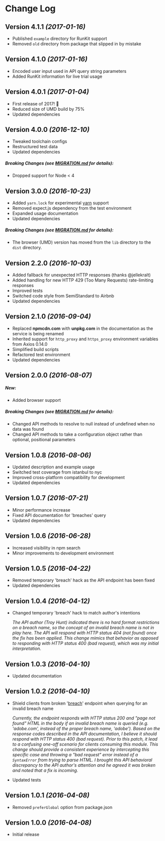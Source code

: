 # Change Log

## Version 4.1.1 *(2017-01-16)*

* Published `example` directory for RunKit support
* Removed `old` directory from package that slipped in by mistake

## Version 4.1.0 *(2017-01-16)*

* Encoded user input used in API query string parameters
* Added RunKit information for live trial usage

## Version 4.0.1 *(2017-01-04)*

* First release of 2017! :tada:
* Reduced size of UMD build by 75%
* Updated dependencies

## Version 4.0.0 *(2016-12-10)*

* Tweaked toolchain configs
* Restructured test data
* Updated dependencies

##### Breaking Changes (see [MIGRATION.md](MIGRATION.md) for details):

* Dropped support for Node < 4

## Version 3.0.0 *(2016-10-23)*

* Added `yarn.lock` for experimental [yarn](https://yarnpkg.com) support
* Removed expect.js dependency from the test environment
* Expanded usage documentation
* Updated dependencies

##### Breaking Changes (see [MIGRATION.md](MIGRATION.md) for details):

* The browser (UMD) version has moved from the `lib` directory to the `dist`
  directory.

## Version 2.2.0 *(2016-10-03)*

* Added fallback for unexpected HTTP responses (thanks @jellekralt)
* Added handling for new HTTP 429 (Too Many Requests) rate-limiting responses
* Improved tests
* Switched code style from SemiStandard to Airbnb
* Updated dependencies

## Version 2.1.0 *(2016-09-04)*

* Replaced **npmcdn.com** with **unpkg.com** in the documentation as the service
  is being renamed
* Inherited support for `http_proxy` and `https_proxy` environment variables
  from Axios 0.14.0
* Simplified build scripts
* Refactored test environment
* Updated dependencies

## Version 2.0.0 *(2016-08-07)*

##### New:

* Added browser support

##### Breaking Changes (see [MIGRATION.md](MIGRATION.md) for details):

* Changed API methods to resolve to null instead of undefined when no data was
  found
* Changed API methods to take a configuration object rather than optional,
  positional parameters

## Version 1.0.8 *(2016-08-06)*

* Updated description and example usage
* Switched test coverage from istanbul to nyc
* Improved cross-platform compatibility for development
* Updated dependencies

## Version 1.0.7 *(2016-07-21)*

* Minor performance increase
* Fixed API documentation for 'breaches' query
* Updated dependencies

## Version 1.0.6 *(2016-06-28)*

* Increased visibility in npm search
* Minor improvements to development environment

## Version 1.0.5 *(2016-04-22)*

* Removed temporary 'breach' hack as the API endpoint has been fixed
* Updated dependencies

## Version 1.0.4 *(2016-04-12)*

* Changed temporary 'breach' hack to match author's intentions

  *The API author (Troy Hunt) indicated there is no hard format restrictions on
  a breach name, so the concept of an invalid breach name is not in play here.
  The API will respond with HTTP status 404 (not found) once the fix has been
  applied. This change mimics that behavior as opposed to responding with HTTP
  status 400 (bad request), which was my initial interpretation.*

## Version 1.0.3 *(2016-04-10)*

* Updated documentation

## Version 1.0.2 *(2016-04-10)*

* Shield clients from broken
  '[breach](https://haveibeenpwned.com/API/v2#SingleBreach)' endpoint when
  querying for an invalid breach name

  *Currently, the endpoint responds with HTTP status 200 and "page not found"
  HTML in the body if an invalid breach name is queried (e.g. 'adobe.com',
  instead of the proper breach name, 'adobe'). Based on the response codes
  described in the API documentation, I believe it should respond with HTTP
  status 400 (bad request). Prior to this patch, it lead to a confusing one-off
  scenario for clients consuming this module. This change should provide a
  consistent experience by intercepting this specific case and throwing a "bad
  request" error instead of a `SyntaxError` from trying to parse HTML. I
  brought this API behavioral discrepancy to the API author's attention and he
  agreed it was broken and noted that a fix is incoming.*

* Updated tests

## Version 1.0.1 *(2016-04-08)*

* Removed `preferGlobal` option from package.json

## Version 1.0.0 *(2016-04-08)*

* Initial release
